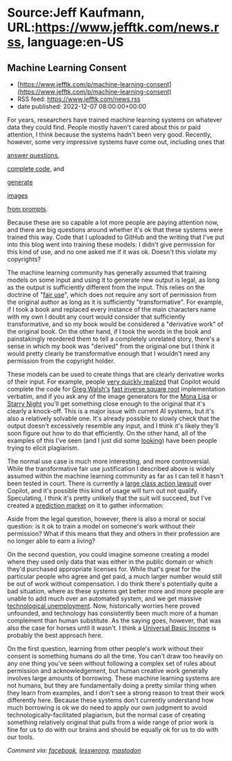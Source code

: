 # Source:Jeff Kaufmann, URL:https://www.jefftk.com/news.rss, language:en-US

## Machine Learning Consent
 - [https://www.jefftk.com/p/machine-learning-consent](https://www.jefftk.com/p/machine-learning-consent)
 - RSS feed: https://www.jefftk.com/news.rss
 - date published: 2022-12-07 08:00:00+00:00

<p><span>

For years, researchers have trained machine learning systems on
whatever data they could find. People mostly haven't cared about this
or paid attention, I think because the systems hadn't been very good.
Recently, however, some very impressive systems have come out,
including ones that </span>

<a href="https://en.wikipedia.org/wiki/ChatGPT">answer questions</a>, 

<a href="https://en.wikipedia.org/wiki/GitHub_Copilot">complete
code</a>, and 

<a href="https://en.wikipedia.org/wiki/DALL-E">generate</a> 

<a href="https://en.wikipedia.org/wiki/Midjourney">images</a> 

<a href="https://en.wikipedia.org/wiki/Stable_Diffusion">from prompts</a>.



<p>

Because these are so capable a lot more people are paying attention
now, and there are big questions around whether it's ok that these
systems were trained this way.  Code that I uploaded to GitHub and the
writing that I've put into this blog went into training these models:
I didn't give permission for this kind of use, and no one asked me if
it was ok.  Doesn't this violate my copyrights?

</p>

<p>


The machine learning community has generally assumed that training
models on some input and using it to generate new output is legal, as
long as the output is sufficiently different from the input.  This
relies on the doctrine of "<a href="https://en.wikipedia.org/wiki/Fair_use">fair use</a>", which
does not require any sort of permission from the original author as
long as it is sufficiently "transformative".  For example, if I took a
book and replaced every instance of the main characters name with my
own I doubt any court would consider that sufficiently transformative,
and so my book would be considered a "derivative work" of the original
book.  On the other hand, if I took the words in the book and
painstakingly reordered them to tell a completely unrelated story,
there's a sense in which my book was "derived" from the original one
but I think it would pretty clearly be transformative enough that I
wouldn't need any permission from the copyright holder.

</p>

<p>

These models can be used to create things that are clearly derivative
works of their input. For example, people <a href="https://mobile.twitter.com/mitsuhiko/status/1410886329924194309">very
quickly realized</a> that Copilot would complete the code for <a href="https://www.beyond3d.com/content/articles/15/">Greg Walsh's</a>
<a href="https://en.wikipedia.org/wiki/Fast_inverse_square_root">fast
inverse square root</a> implementation verbatim, and if you ask any of
the image generators for the <a href="https://en.wikipedia.org/wiki/Mona_Lisa">Mona Lisa</a> or <a href="https://en.wikipedia.org/wiki/The_Starry_Night">Starry Night</a>
you'll get something close enough to the original that it's clearly a
knock-off.  This is a major issue with current AI systems, but it's
also a relatively solvable one. It's already possible to slowly check
that the output doesn't excessively resemble any input, and I think
it's likely they'll soon figure out how to do that efficiently.  On the
other hand, all of the examples of this I've seen (and I just did some
<a href="https://www.reddit.com/r/ArtistLounge/comments/xkbd1l/examples_of_ai_plagiarizing_existing_art/">looking</a>)
have been people trying to elicit plagiarism.

</p>

<p>

The normal use case is much more interesting, and more controversial.
While the transformative fair use justification I described above is
widely assumed within the machine learning community as far as I can
tell it hasn't been tested in court. There is currently a <a href="https://www.reddit.com/r/ArtistLounge/comments/xkbd1l/examples_of_ai_plagiarizing_existing_art/">large
class action lawsuit</a> over Copilot, and it's possible this kind of
usage will turn out not qualify.  Speculating, I think it's pretty
unlikely that the suit will succeed, but I've created a <a href="https://manifold.markets/JeffKaufman/will-the-github-copilot-litigation">prediction
market</a> on it to gather information:

</p>

<p>



</p>

<p>

Aside from the legal question, however, there is also a moral or
social question: is it ok to train a model on someone's work without
their permission? What if this means that they and others in their
profession are no longer able to earn a living?

</p>

<p>

On the second question, you could imagine someone creating
a model where they used only data that was either in the public domain
or which they'd purchased appropriate licenses for.  While that's
great for the particular people who agree and get paid, a much larger
number would still be out of work without compensation.  I do think
there's potentially quite a bad situation, where as these systems get
better more and more people are unable to add much over an automated
system, and we get massive <a href="https://en.wikipedia.org/wiki/Technological_unemployment">technological
unemployment</a>.  Now, historically worries here proved unfounded, and
technology has consistently been much more of a human complement than
human substitute.  As the saying goes, however, that was also the case
for horses until it wasn't.  I think a <a href="https://en.wikipedia.org/wiki/Universal_basic_income">Universal
Basic Income</a> is probably the best approach here.

</p>

<p>

On the first question, learning from other people's work without their
consent is something humans do all the time.  You can't draw too
heavily on any one thing you've seen without following a complex set
of rules about permission and acknowledgement, but human creative work
generally involves large amounts of borrowing.  These machine learning
systems are not humans, but they are fundamentally doing a pretty
similar thing when they learn from examples, and I don't see a strong
reason to treat their work differently here.  Because these systems
don't currently understand how much borrowing is ok we do need to
apply our own judgment to avoid technologically-facilitated
plagiarism, but the normal case of creating something relatively
original that pulls from a wide range of prior work is fine for us to
do with our brains and should be equally ok for us to do with our
tools.

  </p>

<p><i>Comment via: <a href="https://www.facebook.com/jefftk/posts/pfbid0zVuJxxMMSMGbSU8hA2hDG88kffHzTJpSY73q6CBNmZaaHwa5CskM22iHmkDtB859l">facebook</a>, <a href="https://lesswrong.com/posts/dqQGrPRYamrtLvdLz">lesswrong</a>, <a href="https://mastodon.mit.edu/@jefftk/109475991749825173">mastodon</a></i></p>

